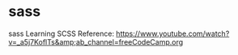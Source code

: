 # sass
sass  Learning SCSS  Reference: https://www.youtube.com/watch?v=_a5j7KoflTs&amp;ab_channel=freeCodeCamp.org
